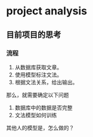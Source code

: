 # project analysis

## 目前项目的思考

### 流程

1. 从数据库获取文章。
2. 使用模型标注文法。
3. 根据文法关系，给出输出。

那么，就需要确定以下问题

1. 数据库中的数据是否完整
2. 文法模型如何训练

其他人的模型是，怎么做的？
